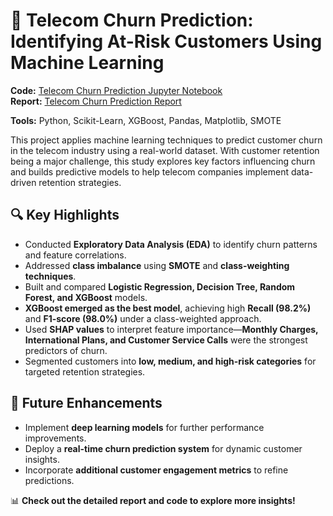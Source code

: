 # 📡 Telecom Churn Prediction: Identifying At-Risk Customers Using Machine Learning  
**Code:** [Telecom Churn Prediction Jupyter Notebook](https://github.com/YuwenAprilYang/Projects/blob/451a81c4c3d01b720966a6be1705995074e2f5d5/Telecom%20Churn%20Prediction/Telecom%20Churn%20Prediction%20Code.ipynb)  
**Report:** [Telecom Churn Prediction Report](https://github.com/YuwenAprilYang/Projects/blob/451a81c4c3d01b720966a6be1705995074e2f5d5/Telecom%20Churn%20Prediction/Telecom%20Churn%20Report.pdf)  

**Tools:** Python, Scikit-Learn, XGBoost, Pandas, Matplotlib, SMOTE  

This project applies machine learning techniques to predict customer churn in the telecom industry using a real-world dataset. With customer retention being a major challenge, this study explores key factors influencing churn and builds predictive models to help telecom companies implement data-driven retention strategies.  

## 🔍 Key Highlights  
- Conducted **Exploratory Data Analysis (EDA)** to identify churn patterns and feature correlations.  
- Addressed **class imbalance** using **SMOTE** and **class-weighting techniques**.  
- Built and compared **Logistic Regression, Decision Tree, Random Forest, and XGBoost** models.  
- **XGBoost emerged as the best model**, achieving high **Recall (98.2%)** and **F1-score (98.0%)** under a class-weighted approach.  
- Used **SHAP values** to interpret feature importance—**Monthly Charges, International Plans, and Customer Service Calls** were the strongest predictors of churn.  
- Segmented customers into **low, medium, and high-risk categories** for targeted retention strategies.  

## 🚀 Future Enhancements  
- Implement **deep learning models** for further performance improvements.  
- Deploy a **real-time churn prediction system** for dynamic customer insights.  
- Incorporate **additional customer engagement metrics** to refine predictions.  

📊 **Check out the detailed report and code to explore more insights!**  
